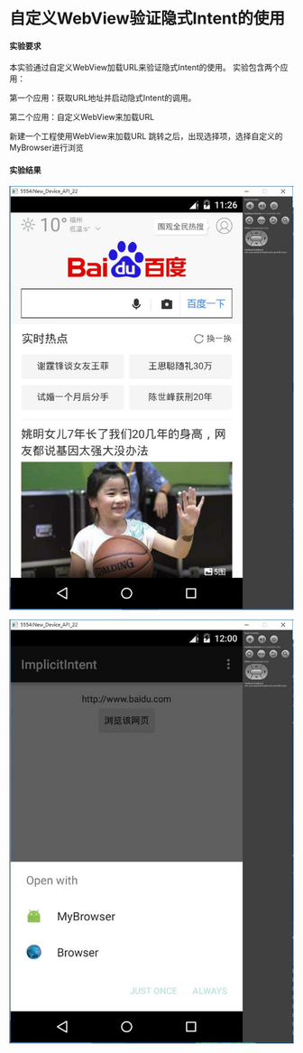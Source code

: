﻿# 自定义WebView验证隐式Intent的使用



#### 实验要求  

本实验通过自定义WebView加载URL来验证隐式Intent的使用。
实验包含两个应用：

第一个应用：获取URL地址并启动隐式Intent的调用。

第二个应用：自定义WebView来加载URL


新建一个工程使用WebView来加载URL
跳转之后，出现选择项，选择自定义的MyBrowser进行浏览


#### 实验结果  

![image](https://raw.githubusercontent.com/905220575/LearnJava/master/img/ImplicitIntent/ImplicitIntent.jpg)  

![image](https://raw.githubusercontent.com/905220575/LearnJava/master/img/ImplicitIntent/ImplicitIntent2.jpg) 